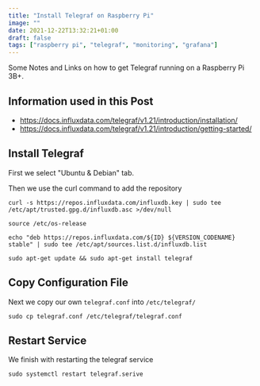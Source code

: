 ```yaml
---
title: "Install Telegraf on Raspberry Pi"
image: ""
date: 2021-12-22T13:32:21+01:00
draft: false
tags: ["raspberry pi", "telegraf", "monitoring", "grafana"]
---
```


Some Notes and Links on how to get Telegraf running on a Raspberry Pi 3B+.

## Information used in this Post
- https://docs.influxdata.com/telegraf/v1.21/introduction/installation/
- https://docs.influxdata.com/telegraf/v1.21/introduction/getting-started/

## Install Telegraf
First we select "Ubuntu & Debian" tab.

Then we use the curl command to add the repository

```
curl -s https://repos.influxdata.com/influxdb.key | sudo tee /etc/apt/trusted.gpg.d/influxdb.asc >/dev/null

source /etc/os-release

echo "deb https://repos.influxdata.com/${ID} ${VERSION_CODENAME} stable" | sudo tee /etc/apt/sources.list.d/influxdb.list

sudo apt-get update && sudo apt-get install telegraf
```

## Copy Configuration File
Next we copy our own `telegraf.conf` into `/etc/telegraf/`

```
sudo cp telegraf.conf /etc/telegraf/telegraf.conf
```

## Restart Service
We finish with restarting the telegraf service

```
sudo systemctl restart telegraf.serive
```